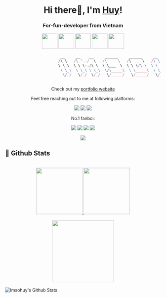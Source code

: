 <h1 align="center">Hi there👋, I'm <a href="https://github.com/imsohuy">Huy</a>!</h1>
<h3 align="center">For-fun-developer from Vietnam</h3>
<p align="center">
  <img width="50px" height="50px" src="https://i.pinimg.com/736x/54/12/11/541211d3d6faf98854cb9b3da2373c4e.jpg">
  <img width="50px" height="50px" src="https://i.pinimg.com/originals/57/64/32/576432ab92e270631eaab49f5a78f355.png">
  <img width="50px" height="50px" src="https://upload.wikimedia.org/wikipedia/vi/b/b7/Nyan_Cat_250px.png">
  <img width="50px" height="50px" src="https://encrypted-tbn0.gstatic.com/images?q=tbn:ANd9GcRbsCP4DoOEZNynDH8QHp5f9Ooe2Z-WnsUIUA&usqp=CAU">
  <img width="50px" height="50px" src="https://i.pinimg.com/originals/08/f0/ec/08f0ec9f38f376d384d9ddafd3e574d2.jpg">
</p>


```js
                         __     __    __     ______     ______     __  __     __  __     __  __    
                        /\ \   /\ "-./  \   /\  ___\   /\  __ \   /\ \_\ \   /\ \/\ \   /\ \_\ \   
                        \ \ \  \ \ \-./\ \  \ \___  \  \ \ \/\ \  \ \  __ \  \ \ \_\ \  \ \____ \  
                         \ \_\  \ \_\ \ \_\  \/\_____\  \ \_____\  \ \_\ \_\  \ \_____\  \/\_____\ 
                          \/_/   \/_/  \/_/   \/_____/   \/_____/   \/_/\/_/   \/_____/   \/_____/ 
                                                                              
```

<p align="center">Check out my <a href="https://github.com/imsohuy">portfolio website</a></p>

<p align="center">Feel free reaching out to me at following platforms:</p>

<p align="center">
  <a href="https://github.com/imsohuy"><img src="https://img.shields.io/badge/GitHub-100000?style=for-the-badge&logo=github&logoColor=white"></a>
  <a href="https://www.instagram.com/tomorrow.huuhuy/"><img src="https://img.shields.io/badge/Instagram-E4405F?style=for-the-badge&logo=instagram&logoColor=white"></a>
  <a href="https://imsohuy.notion.site/fe257eac3e47483aaacbea1325beeff4?v=0ea774cef23e46b781f16036b30407f7">
  <img src="https://img.shields.io/badge/Trade Blog-000000?style=for-the-badge&logo=notion&logoColor=white"></a>
</p>

<p align="center">No.1 fanboi:</p>
<p align="center">
  <img src="https://img.shields.io/badge/Android-3DDC84?style=for-the-badge&logo=android&logoColor=white">
  <img src="https://img.shields.io/badge/Windows-0078D6?style=for-the-badge&logo=windows&logoColor=white">
  <img src="https://img.shields.io/badge/Ethereum-3C3C3D?style=for-the-badge&logo=ethereum&logoColor=white">
  <img src="https://img.shields.io/badge/Java-007396?style=for-the-badge&logo=java&logoColor=white">
</p>

<p align="center"> 
  <img src="https://profile-counter.glitch.me/imsohuy/count.svg" />
</p>

<h2>📃 Github Stats</h2>
<br/>
<diV>
  <div align="center">
     <a href="#">
       <img height="150" src="https://github-readme-stats.vercel.app/api?username=imsohuy&show_icons=true&theme=react-dark" />
     </a>
     <a href="#"> 
       <img height="150" src="https://github-readme-stats.vercel.app/api/top-langs/?username=imsohuy&layout=compact&theme=react-dark" />
    </a>
    <br/>
  </div>
  <br/>
  <div align="center">
    <img height="200" src="http://github-readme-streak-stats.herokuapp.com?user=imsohuy&theme=tokyonight"/>
  </div>
  <br/>
  <div>
    <img alt="Imsohuy's Github Stats"  src="https://activity-graph.herokuapp.com/graph?username=imsohuy&theme=react-dark&hide_border=true"/>
  </div>
</div>
